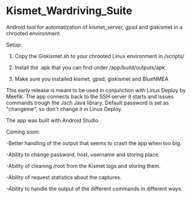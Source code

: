 # Kismet_Wardriving_Suite
Android tool for automatization of kismet_server, gpsd and giskismet in a chrooted environment.

Setup:

1) Copy the Giskismet.sh to your chrooted Linux environment in /scripts/

2) Install the .apk that you can find under /app/build/outputs/apk

3) Make sure you installed kismet, gpsd, giskismet and BlueNMEA

This early release is meant to be used in conjunction with Linux Deploy by Meefik. The app connects back to the SSH server it starts and issues commands trough the Jsch Java library. Default password is set as "changeme", so don't change it in Linux Deploy.

The app was built with Android Studio

Coming soon:

-Better handling of the output that seems to crash the app when too big.

-Ability to change password, host, username and storing place.

-Ability of cleaning /root from the Kismet logs and storing them.

-Ability of request statistics about the captures.

-Ability to handle the output of the different commands in different ways.
